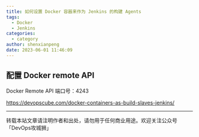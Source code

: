 ```yaml
---
title: 如何设置 Docker 容器来作为 Jenkins 的构建 Agents
tags:
  - Docker
  - Jenkins
categories:
  - category
author: shenxianpeng
date: 2023-06-01 11:46:09
---
```


## 配置 Docker remote API

Docker Remote API 端口号：4243

https://devopscube.com/docker-containers-as-build-slaves-jenkins/

---

转载本站文章请注明作者和出处，请勿用于任何商业用途。欢迎关注公众号「DevOps攻城狮」
